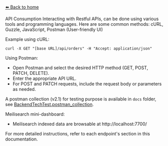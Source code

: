 [⬅️ Back to home](../README.md)

API Consumption
Interacting with Restful APIs, can be done using various tools and programming languages. Here are some common methods: cURL, Guzzle, JavaScript, Postman (User-friendly UI)

Example using cURL:
```
curl -X GET "[base URL]/api/orders" -H "Accept: application/json"
```
Using Postman:
* Open Postman and select the desired HTTP method (GET, POST, PATCH, DELETE).
* Enter the appropriate API URL.
* For POST and PATCH requests, include the request body or parameters as needed.

A postman collection (v2.1) for testing purpose is available in `docs` folder, see [BackendTechTest.postman_collection](BackendTechTest.postman_collection.json).

Meilisearch mini-dashboard:
* Meilisearch indexed data are browsable at http://localhost:7700/  

For more detailed instructions, refer to each endpoint's section in this documentation.
